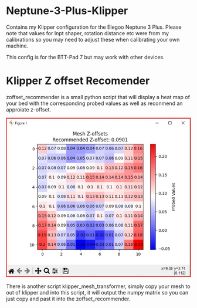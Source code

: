 # Neptune-3-Plus-Klipper
Contains my Klipper configuration for the Elegoo Neptune 3 Plus. Please note that values for Inpt shaper, rotation distance etc were from my calibrations so you may need to adjust these when calibrating your own machine.

This config is for the BTT-Pad 7 but may work with other devices.

# Klipper Z offset Recomender
zoffset_recommender is a small python script that will display a heat map of your bed with the corresponding probed values as well as reconmend an approiate z-offset.

![alt text](Z-Offset_Recommender\example_heatmap.jpg)

There is another script klipper_mesh_transformer, simply copy your mesh to out of klipper and into this script, it will output the numpy matrix so you can just copy and past it into the zoffset_recommender.

